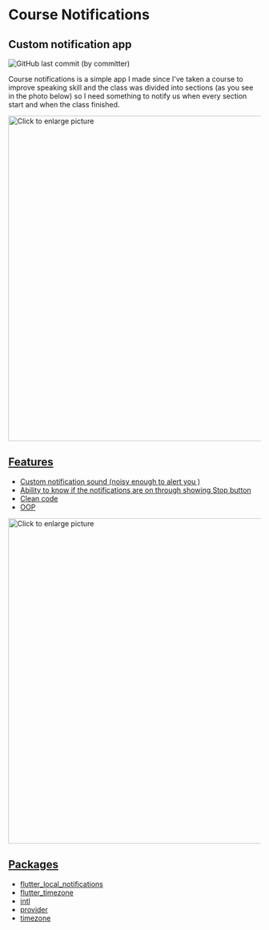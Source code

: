 # Course Notifications
## Custom notification app

![GitHub last commit (by committer)](https://img.shields.io/github/last-commit/Zaid-R/Notification-app)


Course notifications is a simple app I made since I've taken a course to improve speaking skill and the class was divided into sections 
(as you see in the photo below) so I need something to notify us when every section start and when the class finished.

<a href="https://drive.google.com/uc?export=view&id=1f1TC8e5zUXt77H-Y-_mytoPqlcnhEZb7">
<img src="https://drive.google.com/uc?export=view&id=1f1TC8e5zUXt77H-Y-_mytoPqlcnhEZb7" style="width: 650px; max-width: 100%; height: auto" title="Click to enlarge picture" />


## Features

- Custom notification sound (noisy enough to alert you ) 
- Ability to know if the notifications are on through showing Stop button
- Clean code
- OOP

<a href="https://drive.google.com/uc?export=view&id=1xoD41y10SUf0SztzMzoOeSBrt1Vv8V1v">
<img src="https://drive.google.com/uc?export=view&id=1xoD41y10SUf0SztzMzoOeSBrt1Vv8V1v" style="width: 650px; max-width: 100%; height: auto" title="Click to enlarge picture" />



## Packages
- flutter_local_notifications
- flutter_timezone
- intl
- provider
- timezone
